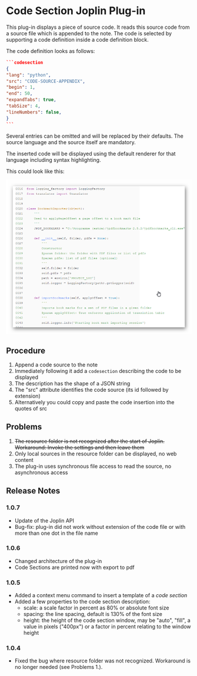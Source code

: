# Code Section Joplin Plug-in

This plug-in displays a piece of source code. It reads this source code from a source file which is appended to the note. The code is selected by supporting a code definition inside a code definition block.

The code definition looks as follows:

````json
```codesection
{
"lang": "python",
"src": "CODE-SOURCE-APPENDIX",
"begin": 1,
"end": 50,
"expandTabs": true,
"tabSize": 4,
"lineNumbers": false,
}
```
````

Several entries can be omitted and will be replaced by their defaults. The source language and
the source itself are mandatory.

The inserted code will be displayed using the default renderer for that language including syntax
highlighting.

This could look like this:

![Python Source Code](./doc/Python%20Source%20Code.png)

## Procedure

 1. Append a code source to the note
 1. Immediately following it add a `codesection` describing the code to be displayed
 1. The description has the shape of a JSON string
 1. The "src" attribute identifies the code source (its id followed by extension)
 1. Alternatively you could copy and paste the code insertion into the quotes of src

## Problems

 1. ~~The resource folder is not recognized after the start of Joplin. Workaround: Invoke the settings and then leave them~~
 2. Only local sources in the resource folder can be displayed, no web content
 3. The plug-in uses synchronous file access to read the source, no asynchronous access

## Release Notes

### 1.0.7

- Update of the Joplin API
- Bug-fix: plug-in did not work without extension of the code file or with more than one dot in the file name

### 1.0.6

- Changed architecture of the plug-in
- Code Sections are printed now with export to pdf

### 1.0.5

- Added a context menu command to insert a template of a *code section*
- Added a few properties to the code section description:
  - scale: a scale factor in percent as 80% or absolute font size
  - spacing: the line spacing, default is 130% of the font size
  - height: the height of the code section window, may be "auto", "fill", a value in pixels ("400px") or a factor in 
percent relating to the window height

### 1.0.4

- Fixed the bug where resource folder was not recognized. Workaround is no longer needed (see Problems 1.).

